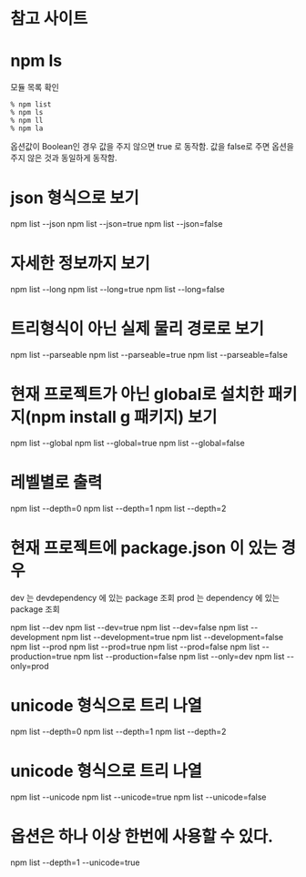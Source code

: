 # 참고 사이트 
<a src="https://gatudy.com/npm%ED%8C%A8%ED%82%A4%EC%A7%80-%EC%82%AC%EC%9A%A9%EB%B0%A9%EB%B2%95%EA%B3%BC-%EC%9B%90%EB%A6%AC">

# npm ls
모듈 목록 확인 
```
% npm list
% npm ls
% npm ll
% npm la
```
옵션값이 Boolean인 경우
값을 주지 않으면 true 로 동작함.
값을 false로 주면 옵션을 주지 않은 것과 동일하게 동작함.

# json 형식으로 보기
npm list --json
npm list --json=true
npm list --json=false

# 자세한 정보까지 보기
npm list --long
npm list --long=true
npm list --long=false

# 트리형식이 아닌 실제 물리 경로로 보기
npm list --parseable
npm list --parseable=true
npm list --parseable=false

# 현재 프로젝트가 아닌 global로 설치한 패키지(npm install g 패키지) 보기
npm list --global
npm list --global=true
npm list --global=false

# 레벨별로 출력
npm list --depth=0
npm list --depth=1
npm list --depth=2

# 현재 프로젝트에 package.json 이 있는 경우
dev 는 devdependency 에 있는 package 조회
prod 는 dependency 에 있는 package 조회

npm list --dev
npm list --dev=true
npm list --dev=false
npm list --development
npm list --development=true
npm list --development=false
npm list --prod
npm list --prod=true
npm list --prod=false
npm list --production=true
npm list --production=false
npm list --only=dev
npm list --only=prod
# unicode 형식으로 트리 나열
npm list --depth=0
npm list --depth=1
npm list --depth=2
# unicode 형식으로 트리 나열
npm list --unicode
npm list --unicode=true
npm list --unicode=false
# 옵션은 하나 이상 한번에 사용할 수 있다.
npm list --depth=1 --unicode=true
